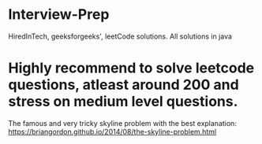 # Interview-Prep
HiredInTech, geeksforgeeks', leetCode solutions.
All solutions in java
# Highly recommend to solve leetcode questions, atleast around 200 and stress on medium level questions.

The famous and very tricky skyline problem with the best explanation:
https://briangordon.github.io/2014/08/the-skyline-problem.html
